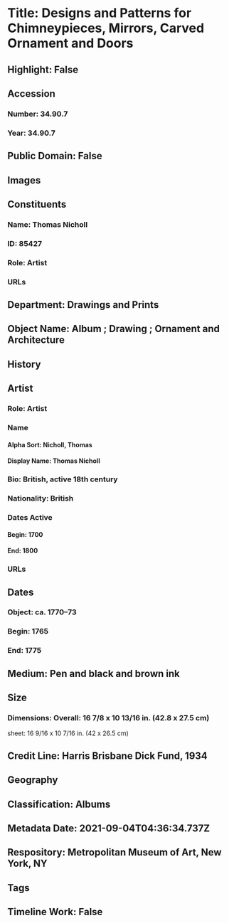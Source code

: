 # Title: Designs and Patterns for Chimneypieces, Mirrors, Carved Ornament and Doors
## Highlight: False
## Accession
### Number: 34.90.7
### Year: 34.90.7
## Public Domain: False
## Images
## Constituents
### Name: Thomas Nicholl
### ID: 85427
### Role: Artist
### URLs
## Department: Drawings and Prints
## Object Name: Album  ; Drawing ; Ornament and Architecture
## History
## Artist
### Role: Artist
### Name
#### Alpha Sort: Nicholl, Thomas
#### Display Name: Thomas Nicholl
### Bio: British, active 18th century
### Nationality: British
### Dates Active
#### Begin: 1700
#### End: 1800
### URLs
## Dates
### Object: ca. 1770–73
### Begin: 1765
### End: 1775
## Medium: Pen and black and brown ink
## Size
### Dimensions: Overall: 16 7/8 x 10 13/16 in. (42.8 x 27.5 cm)
sheet: 16 9/16 x 10 7/16 in. (42 x 26.5 cm)
## Credit Line: Harris Brisbane Dick Fund, 1934
## Geography
## Classification: Albums
## Metadata Date: 2021-09-04T04:36:34.737Z
## Respository: Metropolitan Museum of Art, New York, NY
## Tags
## Timeline Work: False